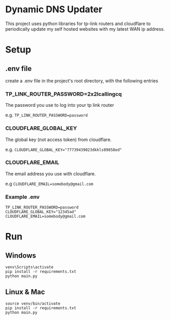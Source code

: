 # Dynamic DNS Updater
This project uses python libraries for tp-link routers and cloudflare to periodically update my self hosted websites with my latest WAN ip address.

# Setup
## .env file
create a .env file in the project's root directory, with the following entries
### TP_LINK_ROUTER_PASSWORD=2x2lcallingcq
The password you use to log into your tp link router

e.g. `TP_LINK_ROUTER_PASSWORD=password`

### CLOUDFLARE_GLOBAL_KEY
The global key (not access token) from cloudflare.

e.g. `CLOUDFLARE_GLOBAL_KEY="77739439023dkkls89858ed"`

### CLOUDFLARE_EMAIL
The email address you use with cloudflare.

e.g `CLOUDFLARE_EMAIL=somebody@gmail.com`

### Example .env
``` 
TP_LINK_ROUTER_PASSWORD=password
CLOUDFLARE_GLOBAL_KEY="12345ad"
CLOUDFLARE_EMAIL=somebody@gmail.com
```

# Run

## Windows
``` 
venv\Scripts\activate
pip install -r requirements.txt
python main.py
```

## Linux & Mac
```
source venv/bin/activate
pip install -r requirements.txt
python main.py
```